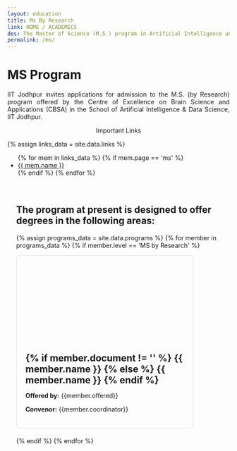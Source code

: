 ```yaml
---
layout: education
title: Ms By Research
link: HOME / ACADEMICS
des: The Master of Science (M.S.) program in Artificial Intelligence and Data Science at the School of Artificial Intelligence and Data Science (AIDE) offers a comprehensive curriculum designed to equip students with the knowledge, skills, and practical experience needed to excel in the rapidly evolving fields of artificial intelligence (AI) and data science (DS).
permalink: /ms/
---
```


<style>
.background-about{
background-image: url("{{ site.baseurl }}/images/MSR.png");
}
</style>

<div id="parent-box">
<div class="general-section">
<h1>MS Program</h1>
<div class="row">
<div class="col-md-8">
<p style="text-align: justify;">IIT Jodhpur invites applications for admission to the M.S. (by Research) program offered by the Centre of Excellence on Brain Science and Applications (CBSA) in the School of Artificial Intelligence & Data Science, IIT Jodhpur.</p>
</div>
<div class="col-md-4 implinkBox">
<div class="side-content">
<div class="share">
<p class="sign-up" style="text-align: center;"><i class="fa-regular fa-hand-point-right"></i> Important Links</p>
{% assign links_data = site.data.links %}
<ul class="side-news">
  {% for mem in links_data %}
    {% if mem.page == 'ms' %}
      <li><a href="{{ mem.url }}" target="_blank" id="links">{{ mem.name }}</a></li>
    {% endif %}
  {% endfor %}
</ul>
</div>
</div>
</div>
</div>
</div>
<div style="padding: 20px;">
<h2 id="subheading">The program at present is designed to offer degrees in the following areas:</h2>
<div class="msgrid-container">

{% assign programs_data = site.data.programs  %}
{% for member in programs_data %}
{% if member.level == 'MS by Research' %}
<div class="ms-card ms-grid" style="border: 1px solid #ddd; border-radius: 8px; overflow: hidden; max-width: 400px; margin-bottom: 20px;">
<div class="ms-card-image" style="background-image: url('{{member.background}}'); background-size: cover; background-position: center; height: 200px;"></div>
<div class="ms-card-content" style="padding: 20px;">
<h2 id="subheading" style="margin: 0;">
{% if member.document != '' %}
<a href="{{ member.document }}" target="_blank" style="border: 0; text-decoration: none;">{{ member.name }}
</a>
{% else %}
<a href="{{ member.url }}" target="_blank" style="border: 0; text-decoration: none;">{{ member.name }}
</a>
{% endif %}
</h2>
<p><strong>Offered by:</strong> {{member.offered}}</p>
<p><strong>Convenor:</strong> {{member.coordinator}}</p>
</div>
</div>
{% endif %}
{% endfor %}
</div>
</div>
</div>

